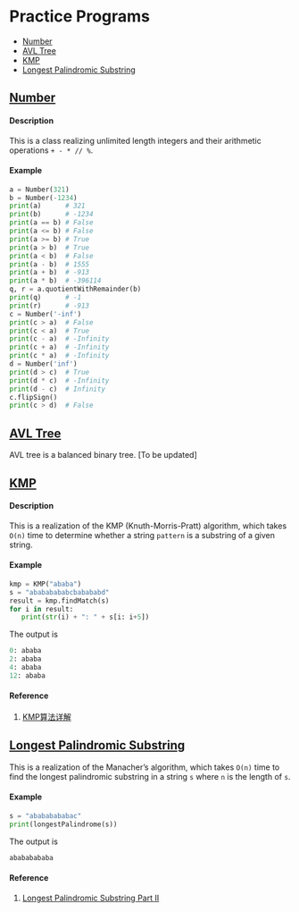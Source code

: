 # Practice Programs

- [Number](#number)
- [AVL Tree](#avltree)
- [KMP](#kmp)
- [Longest Palindromic Substring](#kps)

## <a name="number"></a> [Number](Number/Number.py)
#### Description
This is a class realizing unlimited length integers and their arithmetic operations `+ - * // %`.

#### Example
```python
a = Number(321)
b = Number(-1234)
print(a)      # 321
print(b)      # -1234
print(a == b) # False
print(a <= b) # False
print(a >= b) # True
print(a > b)  # True
print(a < b)  # False
print(a - b)  # 1555
print(a + b)  # -913
print(a * b)  # -396114
q, r = a.quotientWithRemainder(b)
print(q)      # -1
print(r)      # -913
c = Number('-inf')
print(c > a)  # False
print(c < a)  # True
print(c - a)  # -Infinity
print(c + a)  # -Infinity
print(c * a)  # -Infinity
d = Number('inf')
print(d > c)  # True
print(d * c)  # -Infinity
print(d - c)  # Infinity
c.flipSign()
print(c > d)  # False
```

## <a name="avltree"></a> [AVL Tree](AVL_Tree/AVLTree.py)
AVL tree is a balanced binary tree.
[To be updated]

## <a name="kmp"></a> [KMP](KMP/KMP.py)
#### Description
This is a realization of the KMP (Knuth-Morris-Pratt) algorithm, which takes `O(n)` time to determine whether a string `pattern` is a substring of a given string.

#### Example
```python
kmp = KMP("ababa")
s = "abababababcbabababd"
result = kmp.findMatch(s)
for i in result:
   print(str(i) + ": " + s[i: i+5])
```
The output is

```python
0: ababa
2: ababa
4: ababa
12: ababa
```

#### Reference

1. [KMP算法详解](http://www.matrix67.com/blog/archives/115)

## <a name="kps"></a> [Longest Palindromic Substring](Longest_Palindromic_Substring/LPS.py)
This is a realization of the Manacher’s algorithm, which takes `O(n)` time to find the longest palindromic substring in a string `s` where `n` is the length of `s`.

#### Example
```python
s = "abababababac"    
print(longestPalindrome(s))
```
The output is

```python
abababababa
```

#### Reference

1. [Longest Palindromic Substring Part II](https://articles.leetcode.com/longest-palindromic-substring-part-ii/)